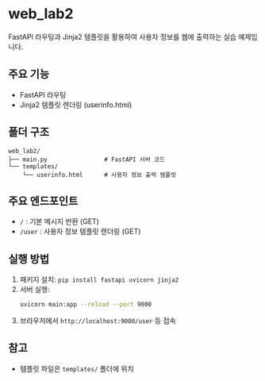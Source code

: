 # web_lab2

FastAPI 라우팅과 Jinja2 템플릿을 활용하여 사용자 정보를 웹에 출력하는 실습 예제입니다.

## 주요 기능
- FastAPI 라우팅
- Jinja2 템플릿 렌더링 (userinfo.html)

## 폴더 구조
```
web_lab2/
├── main.py                # FastAPI 서버 코드
└── templates/
    └── userinfo.html      # 사용자 정보 출력 템플릿
```

## 주요 엔드포인트
- `/` : 기본 메시지 반환 (GET)
- `/user` : 사용자 정보 템플릿 렌더링 (GET)

## 실행 방법
1. 패키지 설치: `pip install fastapi uvicorn jinja2`
2. 서버 실행:
   ```bash
   uvicorn main:app --reload --port 9000
   ```
3. 브라우저에서 `http://localhost:9000/user` 등 접속

## 참고
- 템플릿 파일은 `templates/` 폴더에 위치
